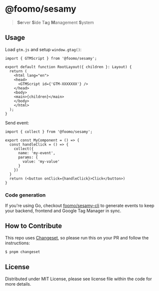 # @foomo/sesamy

>**Se**rver **S**ide T**a**g **M**anagement **S**ystem


## Usage

Load `gtm.js` and setup `window.gtag()`:

```tsx
import { GTMScript } from '@foomo/sesamy';

export default function RootLayout({ children }: Layout) {
  return (
    <html lang="en">
    <head>
      <GTMScript id={'GTM-XXXXXXX'} />
    </head>
    <body>
    <main>{children}</main>
    </body>
    </html>
  );
}
```

Send event:

```tsx
import { collect } from '@foomo/sesamy';

export const MyComponent = () => {
  const handleClick = () => {
    collect({
      name: 'my-event',
      params: {
        value: 'my-value'
      }
    })
  }
  return (<button onClick={handleClick}>Click</button>)
}
```

### Code generation

If you're using Go, checkout [foomo/sesamy-cli](https://github.com/foomo/sesaym-cli) to generate events
to keep your backend, frontend and Google Tag Manager in sync.

## How to Contribute

This repo uses [Changeset](https://github.com/changesets/changesets/blob/main/packages/cli/README.md), so please run this on your PR and follow the instructions:

```bash
$ pnpm changeset
```

## License

Distributed under MIT License, please see license file within the code for more details.
